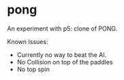 # pong

An experiment with p5: clone of PONG.

Known Issues:

- Currently no way to beat the AI.
- No Collision on top of the paddles
- No top spin
